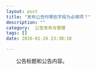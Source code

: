 ```yaml
---
layout: post
title: "发布公告时哪些字段为必填项？"
description: ""
category:  公告发布与管理
tags: []
date: 2016-01-26 23:38:10

---
```

&#160; &#160; &#160; &#160;公告标题和公告内容。
